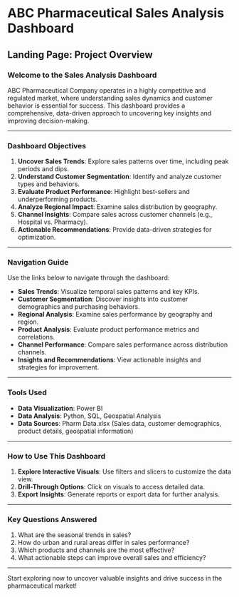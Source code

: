 # ABC Pharmaceutical Sales Analysis Dashboard

## Landing Page: Project Overview


### Welcome to the Sales Analysis Dashboard

ABC Pharmaceutical Company operates in a highly competitive and regulated market, where understanding sales dynamics and customer behavior is essential for success. This dashboard provides a comprehensive, data-driven approach to uncovering key insights and improving decision-making.

---

### Dashboard Objectives

1. **Uncover Sales Trends**: Explore sales patterns over time, including peak periods and dips.
2. **Understand Customer Segmentation**: Identify and analyze customer types and behaviors.
3. **Evaluate Product Performance**: Highlight best-sellers and underperforming products.
4. **Analyze Regional Impact**: Examine sales distribution by geography.
5. **Channel Insights**: Compare sales across customer channels (e.g., Hospital vs. Pharmacy).
6. **Actionable Recommendations**: Provide data-driven strategies for optimization.

---

### Navigation Guide

Use the links below to navigate through the dashboard:

- **Sales Trends**: Visualize temporal sales patterns and key KPIs.
- **Customer Segmentation**: Discover insights into customer demographics and purchasing behaviors.
- **Regional Analysis**: Examine sales performance by geography and region.
- **Product Analysis**: Evaluate product performance metrics and correlations.
- **Channel Performance**: Compare sales performance across distribution channels.
- **Insights and Recommendations**: View actionable insights and strategies for improvement.

---

### Tools Used

- **Data Visualization**: Power BI
- **Data Analysis**: Python, SQL, Geospatial Analysis
- **Data Sources**: Pharm Data.xlsx (Sales data, customer demographics, product details, geospatial information)

---

### How to Use This Dashboard

1. **Explore Interactive Visuals**: Use filters and slicers to customize the data view.
2. **Drill-Through Options**: Click on visuals to access detailed data.
3. **Export Insights**: Generate reports or export data for further analysis.

---

### Key Questions Answered

1. What are the seasonal trends in sales?
2. How do urban and rural areas differ in sales performance?
3. Which products and channels are the most effective?
4. What actionable steps can improve overall sales and efficiency?

---

Start exploring now to uncover valuable insights and drive success in the pharmaceutical market!

